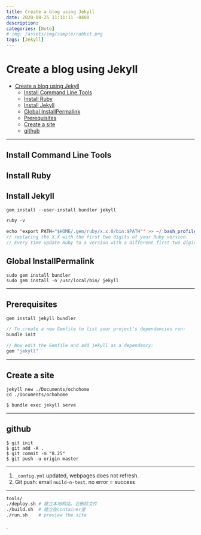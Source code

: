 ```yaml
---
title: Create a blog using Jekyll
date: 2020-08-25 11:11:11 -0400
description:
categories: [Note]
# img: /assets/img/sample/rabbit.png
tags: [Jekyll]
---
```



# Create a blog using Jekyll

- [Create a blog using Jekyll](#create-a-blog-using-jekyll)
  - [Install Command Line Tools](#install-command-line-tools)
  - [Install Ruby](#install-ruby)
  - [Install Jekyll](#install-jekyll)
  - [Global InstallPermalink](#global-installpermalink)
  - [Prerequisites](#prerequisites)
  - [Create a site](#create-a-site)
  - [github](#github)


---

## Install Command Line Tools

## Install Ruby

## Install Jekyll


```java
gem install --user-install bundler jekyll

ruby -v

echo 'export PATH="$HOME/.gem/ruby/x.x.0/bin:$PATH"' >> ~/.bash_profile
// replacing the X.X with the first two digits of your Ruby version.
// Every time update Ruby to a version with a different first two digits, you will need to update your path to match.
```

## Global InstallPermalink

```
sudo gem install bundler
sudo gem install -n /usr/local/bin/ jekyll
```


---

## Prerequisites

```java
gem install jekyll bundler

// To create a new Gemfile to list your project’s dependencies run:
bundle init

// Now edit the Gemfile and add jekyll as a dependency:
gem "jekyll"
```

---

## Create a site

```
jekyll new ./Documents/ochohome
cd ./Documents/ochohome

$ bundle exec jekyll serve
```


---

## github

```
$ git init
$ git add -A .
$ git commit -m "8.25"
$ git push -u origin master
```

---


1. `_config.yml` updated, webpages does not refresh.
2. Git push: email `nuild-n-test`. no error = success


---

```bash
tools/
./deploy.sh # 建立本地网站，会删除文件
./build.sh  # 建立在container里
./run.sh    # preview the site
```


.
